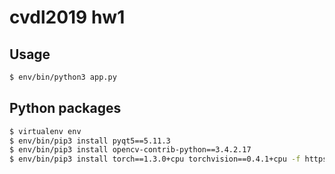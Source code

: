 # cvdl2019 hw1

## Usage

```bash
$ env/bin/python3 app.py
```

## Python packages

```bash
$ virtualenv env
$ env/bin/pip3 install pyqt5==5.11.3
$ env/bin/pip3 install opencv-contrib-python==3.4.2.17
$ env/bin/pip3 install torch==1.3.0+cpu torchvision==0.4.1+cpu -f https://download.pytorch.org/whl/torch_stable.html
```
